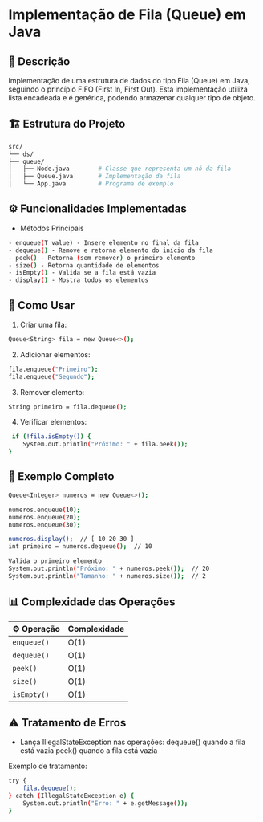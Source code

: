 # Implementação de Fila (Queue) em Java

## 📝 Descrição
Implementação de uma estrutura de dados do tipo Fila (Queue) em Java, seguindo o princípio FIFO (First In, First Out). Esta implementação utiliza lista encadeada e é genérica, podendo armazenar qualquer tipo de objeto.

## 🏗️ Estrutura do Projeto
```bash
src/
└── ds/
├── queue/
│   ├── Node.java        # Classe que representa um nó da fila
│   ├── Queue.java       # Implementação da fila
│   └── App.java         # Programa de exemplo
```
## ⚙️ Funcionalidades Implementadas
- Métodos Principais
```bash
- enqueue(T value) - Insere elemento no final da fila
- dequeue() - Remove e retorna elemento do início da fila
- peek() - Retorna (sem remover) o primeiro elemento
- size() - Retorna quantidade de elementos
- isEmpty() - Valida se a fila está vazia
- display() - Mostra todos os elementos
```

## 🚀 Como Usar
1. Criar uma fila:
```bash
Queue<String> fila = new Queue<>();
```

2. Adicionar elementos:
```bash
fila.enqueue("Primeiro");
fila.enqueue("Segundo");
```

3. Remover elemento:
```bash
String primeiro = fila.dequeue();
```

4. Verificar elementos:
```bash
 if (!fila.isEmpty()) {
    System.out.println("Próximo: " + fila.peek());
}
```

## 📌 Exemplo Completo

```bash
Queue<Integer> numeros = new Queue<>();

numeros.enqueue(10);
numeros.enqueue(20);
numeros.enqueue(30);

numeros.display();  // [ 10 20 30 ]
int primeiro = numeros.dequeue();  // 10

Valida o primeiro elemento
System.out.println("Próximo: " + numeros.peek());  // 20
System.out.println("Tamanho: " + numeros.size());  // 2
```

## 📊 Complexidade das Operações

|  ⚙️ Operação   | Complexidade |
|-------------|--------------|
| `enqueue()` | O(1)         |
| `dequeue()` | O(1)         |
| `peek()`    | O(1)         |
| `size()`    | O(1)         |
| `isEmpty()` | O(1)         |

## ⚠️ Tratamento de Erros
- Lança IllegalStateException nas operações:
dequeue() quando a fila está vazia
peek() quando a fila está vazia

Exemplo de tratamento:
```bash
try {
    fila.dequeue();
} catch (IllegalStateException e) {
    System.out.println("Erro: " + e.getMessage());
}
```


